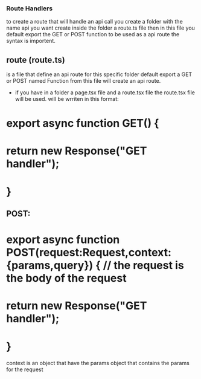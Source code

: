 

### Route Handlers

to create a route that will handle an api call you create a folder with the name api you want create inside the folder a route.ts file then in this file you default export the GET or POST function to be used as a api route the syntax is importent.

## route (route.ts)

is a file that define an api route for this specific folder default export a GET or POST named Function from this file will create an api route.
* if you have in a folder a page.tsx file and a route.tsx file the route.tsx file will be used.
will be wrriten in this format:

# export async function GET() {
#   return new Response("GET handler");
    
# }

## POST:
# export async function POST(request:Request,context:{params,query}) { // the request is the body of the request
#   return new Response("GET handler");
    
# }
context is an object that have the params object that contains the params for the request